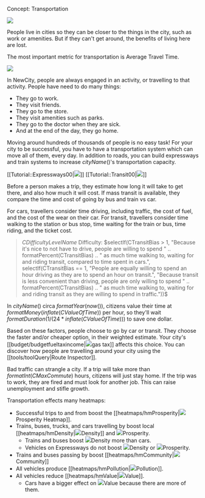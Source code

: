 Concept: Transportation

![](docs/images/transit01.png)

People live in cities so they can be closer to the things in the city, such as work or amenities. But if they can't get around, the benefits of living here are lost.

The most important metric for transportation is Average Travel Time.

![](Chart::StatAverageTripTime)

In NewCity, people are always engaged in an activity, or travelling to that activity. People have need to do many things:
* They go to work.
* They visit friends.
* They go to the store.
* They visit amenities such as parks.
* They go to the doctor when they are sick.
* And at the end of the day, they go home.

Moving around hundreds of thousands of people is no easy task! For your city to be successful, you have to have a transportation system which can move all of them, every day. In addition to roads, you can build expressways and train systems to increase $cityName()$'s transportation capacity.

[[Tutorial::Expressways00|![](docs/images/tutorial/expressways/expressways-poster.png)]]
[[Tutorial::Transit00|![](docs/images/tutorial/transit/transit-poster.png)]]

Before a person makes a trip, they estimate how long it will take to get there, and also how much it will cost. If mass transit is available, they compare the time and cost of going by bus and train vs car.

For cars, travellers consider time driving, including traffic, the cost of fuel, and the cost of the wear on their car. For transit, travellers consider time walking to the station or bus stop, time waiting for the train or bus, time riding, and the ticket cost.

> $CDifficultyLevelName$ Difficulty:
> $selectIf(CTransitBias > 1, "Because it's nice to not have to drive, people are willing to spend " .. formatPercent(CTransitBias) .. " as much time walking to, waiting for and riding transit, compared to time spent in cars.", selectIf(CTransitBias == 1, "People are equally willing to spend an hour driving as they are to spend an hour on transit.", "Because transit is less convenient than driving, people are only willing to spend " .. formatPercent(CTransitBias) .. " as much time walking to, waiting for and riding transit as they are willing to spend in traffic."))$

In $cityName()$ circa $formatYear(now())$, citizens value their time at $formatMoney(inflate(CValueOfTime))$ per hour, so they'll wait $formatDuration(1/(24*inflate(CValueOfTime)))$ to save one dollar.

Based on these factors, people choose to go by car or transit. They choose the faster and/or cheaper option, in their weighted estimate. Your city's [[budget/budgetfueltaxincome|![](IconFuel)gas tax]] affects this choice. You can discover how people are travelling around your city using the [[tools/toolQuery|Route Inspector]].

Bad traffic can strangle a city. If a trip will take more than $formatInt(CMaxCommute)$ hours, citizens will just stay home. If the trip was to work, they are fired and must look for another job. This can raise unemployment and stifle growth.

Transportation effects many heatmaps:
* Successful trips to and from boost the [[heatmaps/hmProsperity|![](IconTrade)Prosperity Heatmap]].
* Trains, buses, trucks, and cars travelling by boost local [[heatmaps/hmDensity|![](IconDensity)Density]] and ![](IconTrade)Prosperity.
  * Trains and buses boost ![](IconDensity)Density more than cars.
  * Vehicles on Expressways do not boost ![](IconDensity)Density or ![](IconTrade)Prosperity.
* Trains and buses passing by boost [[heatmaps/hmCommunity|![](IconFamily)Community]]
* All vehicles produce [[heatmaps/hmPollution|![](IconPollution)Pollution]].
* All vehicles reduce [[heatmaps/hmValue|![](IconLandValue)Value]].
  * Cars have a bigger effect on ![](IconLandValue)Value because there are more of them.

